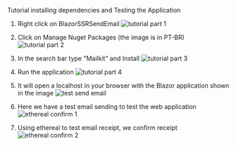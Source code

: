 Tutorial installing dependencies and Testing the Application

1. Right click on BlazorSSRSendEmail 
![tutorial part 1](https://github.com/alysonsz/BlazorSSR-Send-Email/assets/125091371/1a96fc9c-6068-430b-8fed-4de8098756b7)


2. Click on Manage Nuget Packages (the image is in PT-BR)
![tutorial part 2](https://github.com/alysonsz/BlazorSSR-Send-Email/assets/125091371/105d3843-f65c-4a47-a79e-3cd2dd341c73)


3. In the search bar type "Mailkit" and Install
![tutorial part 3](https://github.com/alysonsz/BlazorSSR-Send-Email/assets/125091371/69e763ca-4b70-413b-b1db-84c5b1f339f3)


4. Run the application
![tutorial part 4](https://github.com/alysonsz/BlazorSSR-Send-Email/assets/125091371/adf8bc28-f4e9-4e7c-b942-eb8ca6401384)


5. It will open a localhost in your browser with the Blazor application shown in the image
![test send email](https://github.com/alysonsz/BlazorSSR-Send-Email/assets/125091371/61bfdcd9-2dbb-4037-bbe1-81aeda904b33)


6. Here we have a test email sending to test the web application
![ethereal confirm 1](https://github.com/alysonsz/BlazorSSR-Send-Email/assets/125091371/f590112a-24bc-4daa-b4ad-7e3b4c832d6c)


7. Using ethereal to test email receipt, we confirm receipt
![ethereal confirm 2](https://github.com/alysonsz/BlazorSSR-Send-Email/assets/125091371/5c3ce928-cb3b-4c4f-89de-5079c41a4089)
